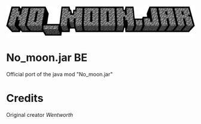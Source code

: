 ![null](images/no_moon.png)

# No_moon.jar BE

Official port of the java mod "No_moon.jar"

# Credits

Original creator *Wentworth*
